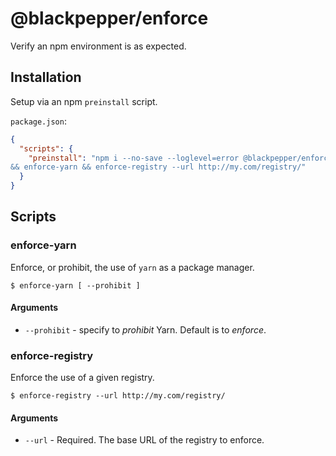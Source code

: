 # @blackpepper/enforce

Verify an npm environment is as expected.

## Installation

Setup via an npm `preinstall` script.

`package.json`:

```json
{
  "scripts": {
    "preinstall": "npm i --no-save --loglevel=error @blackpepper/enforce
&& enforce-yarn && enforce-registry --url http://my.com/registry/"
  }
}
```

## Scripts

### enforce-yarn

Enforce, or prohibit, the use of `yarn` as a package manager.

```
$ enforce-yarn [ --prohibit ]
```

#### Arguments

* `--prohibit` - specify to *prohibit* Yarn. Default is to *enforce*.

### enforce-registry

Enforce the use of a given registry.

```
$ enforce-registry --url http://my.com/registry/
```

#### Arguments

* `--url` - Required. The base URL of the registry to enforce.
